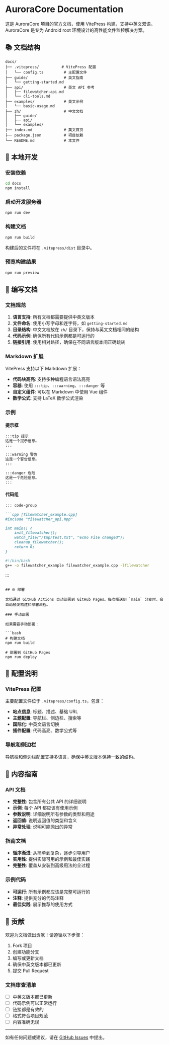 # AuroraCore Documentation

这是 AuroraCore 项目的官方文档，使用 VitePress 构建，支持中英文双语。AuroraCore 是专为 Android root 环境设计的高性能文件监控解决方案。

## 📚 文档结构

```
docs/
├── .vitepress/          # VitePress 配置
│   └── config.ts         # 主配置文件
├── guide/                # 英文指南
│   └── getting-started.md
├── api/                  # 英文 API 参考
│   ├── filewatcher-api.md
│   └── cli-tools.md
├── examples/             # 英文示例
│   └── basic-usage.md
├── zh/                   # 中文文档
│   ├── guide/
│   ├── api/
│   └── examples/
├── index.md              # 英文首页
├── package.json          # 项目依赖
└── README.md             # 本文件
```

## 🚀 本地开发

### 安装依赖

```bash
cd docs
npm install
```

### 启动开发服务器

```bash
npm run dev
```

### 构建文档

```bash
npm run build
```

构建后的文件将在 `.vitepress/dist` 目录中。

### 预览构建结果

```bash
npm run preview
```

## 📝 编写文档

### 文档规范

1. **语言支持**: 所有文档都需要提供中英文版本
2. **文件命名**: 使用小写字母和连字符，如 `getting-started.md`
3. **目录结构**: 中文文档放在 `zh/` 目录下，保持与英文文档相同的结构
4. **代码示例**: 确保所有代码示例都是可运行的
5. **链接引用**: 使用相对路径，确保在不同语言版本间正确跳转

### Markdown 扩展

VitePress 支持以下 Markdown 扩展：

- **代码块高亮**: 支持多种编程语言语法高亮
- **容器**: 使用 `:::tip`、`:::warning`、`:::danger` 等
- **自定义组件**: 可以在 Markdown 中使用 Vue 组件
- **数学公式**: 支持 LaTeX 数学公式渲染

### 示例

#### 提示框

```markdown
:::tip 提示
这是一个提示信息。
:::

:::warning 警告
这是一个警告信息。
:::

:::danger 危险
这是一个危险信息。
:::
```

#### 代码组

```markdown
::: code-group

```cpp [filewatcher_example.cpp]
#include "filewatcher_api.hpp"

int main() {
    init_filewatcher();
    watch_file("/tmp/test.txt", "echo File changed");
    cleanup_filewatcher();
    return 0;
}
```

```bash [build.sh]
#!/bin/bash
g++ -o filewatcher_example filewatcher_example.cpp -lfilewatcher
```

:::
```

## 🌐 部署

文档通过 GitHub Actions 自动部署到 GitHub Pages。每次推送到 `main` 分支时，会自动触发构建和部署流程。

### 手动部署

如果需要手动部署：

```bash
# 构建文档
npm run build

# 部署到 GitHub Pages
npm run deploy
```

## 🔧 配置说明

### VitePress 配置

主要配置文件位于 `.vitepress/config.ts`，包含：

- **站点信息**: 标题、描述、基础 URL
- **主题配置**: 导航栏、侧边栏、搜索等
- **国际化**: 中英文语言切换
- **插件配置**: 代码高亮、数学公式等

### 导航和侧边栏

导航栏和侧边栏配置支持多语言，确保中英文版本保持一致的结构。

## 📖 内容指南

### API 文档

- **完整性**: 包含所有公共 API 的详细说明
- **示例**: 每个 API 都应该有使用示例
- **参数说明**: 详细说明所有参数的类型和用途
- **返回值**: 说明返回值的类型和含义
- **异常处理**: 说明可能抛出的异常

### 指南文档

- **循序渐进**: 从简单到复杂，逐步引导用户
- **实用性**: 提供实际可用的示例和最佳实践
- **完整性**: 覆盖从安装到高级用法的全过程

### 示例代码

- **可运行**: 所有示例都应该是完整可运行的
- **注释**: 提供充分的代码注释
- **最佳实践**: 展示推荐的使用方式

## 🤝 贡献

欢迎为文档做出贡献！请遵循以下步骤：

1. Fork 项目
2. 创建功能分支
3. 编写或更新文档
4. 确保中英文版本都已更新
5. 提交 Pull Request

### 文档审查清单

- [ ] 中英文版本都已更新
- [ ] 代码示例可以正常运行
- [ ] 链接都是有效的
- [ ] 格式符合项目规范
- [ ] 内容准确无误

---

如有任何问题或建议，请在 [GitHub Issues](https://github.com/APMMDEVS/AuroraCore/issues) 中提出。